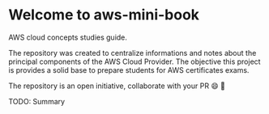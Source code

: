 # Welcome to aws-mini-book

AWS cloud concepts studies guide. 

The repository was created to centralize informations and notes about the principal components of the AWS Cloud Provider. The objective this project is provides a solid base to prepare students for AWS certificates exams.

The repository is an open initiative, collaborate with your PR :smile: :rocket:

TODO: Summary
